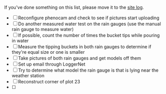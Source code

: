 If you've done something on this list, please move it to the [site log]((https://github.com/weecology/lab-wiki/wiki/Portal-Site-Log)
).


- [ ] Reconfigure phenocam and check to see if pictures start uploading
- [ ] Do another measured water test on the rain gauges (use the manual rain gauge to measure water)
- [ ] If possible, count the number of times the bucket tips while pouring in water
- [ ] Measure the tipping buckets in both rain gauges to determine if they're equal size or one is smaller
- [ ] Take pictures of both rain gauges and get models off them
- [ ] Set up email through LoggerNet
- [ ] Try to determine what model the rain gauge is that is lying near the weather station
- [ ] Reconstruct corner of plot 23
- [ ] 